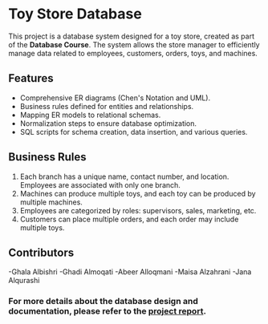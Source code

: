 # Toy Store Database

This project is a database system designed for a toy store, created as part of the **Database Course**. The system allows the store manager to efficiently manage data related to employees, customers, orders, toys, and machines.

## Features
- Comprehensive ER diagrams (Chen's Notation and UML).
- Business rules defined for entities and relationships.
- Mapping ER models to relational schemas.
- Normalization steps to ensure database optimization.
- SQL scripts for schema creation, data insertion, and various queries.

## Business Rules
1. Each branch has a unique name, contact number, and location. Employees are associated with only one branch.
2. Machines can produce multiple toys, and each toy can be produced by multiple machines.
3. Employees are categorized by roles: supervisors, sales, marketing, etc.
4. Customers can place multiple orders, and each order may include multiple toys.



## Contributors
-Ghala Albishri
-Ghadi Almoqati
-Abeer Alloqmani
-Maisa Alzahrani
-Jana Alqurashi

### For more details about the database design and documentation, please refer to the [project report](https://github.com/GhalaMalbishri/DB-Project--Toy-Store/blob/main/Group5DBToyStore%20Report.pdf).
